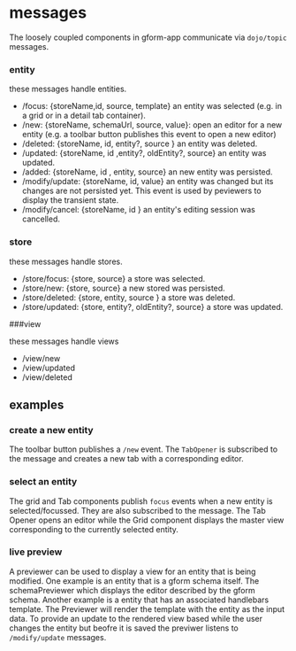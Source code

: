 messages
============


The loosely coupled components in gform-app communicate via `dojo/topic` messages.


### entity

these messages handle entities.

* /focus: {storeName,id, source, template} an entity was selected (e.g. in a grid or in a detail tab container).
* /new: {storeName, schemaUrl, source, value}: open an editor for a new entity (e.g. a toolbar button publishes this event to open a new editor)
* /deleted: {storeName, id, entity?, source } an entity was deleted.
* /updated: {storeName, id ,entity?, oldEntity?,  source} an entity was updated.
* /added: {storeName, id , entity, source} an new entity was persisted.
* /modify/update: {storeName, id, value} an entity was changed but its changes are not persisted yet. This event is used by peviewers to display the transient state.
* /modify/cancel: {storeName, id } an entity's editing session was cancelled.


### store

these messages handle stores.

* /store/focus: {store, source} a store was selected.
* /store/new: {store, source} a new stored was persisted.
* /store/deleted: {store, entity, source } a store was deleted.
* /store/updated: {store, entity?, oldEntity?, source} a store was updated.


###view

these messages handle views

* /view/new
* /view/updated
* /view/deleted


## examples

### create a new entity
The toolbar button publishes a `/new` event. The `TabOpener` is subscribed to the message and creates a new tab with 
 a corresponding editor.
 
 
### select an entity
 
The grid and Tab components publish `focus` events when a new entity is selected/focussed. They are also subscribed to 
 the message. The Tab Opener opens an editor while the Grid component displays the master view corresponding to the currently selected entity. 

### live preview

A previewer can be used to display a view for an entity that is being modified. One example is an entity that is a gform schema itself. The schemaPreviewer which 
displays the editor described by the gform schema. Another example is a entity that has an associated handlebars template.
The Previewer will render the template with the entity as the input data. 
To provide an update to the rendered view based while the user changes the entity but beofre it is saved the previwer listens to `/modify/update`
messages. 

